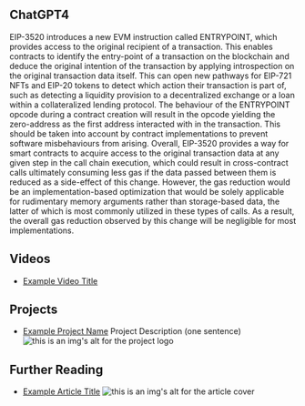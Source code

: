 ## ChatGPT4

EIP-3520 introduces a new EVM instruction called ENTRYPOINT, which provides access to the original recipient of a transaction. This enables contracts to identify the entry-point of a transaction on the blockchain and deduce the original intention of the transaction by applying introspection on the original transaction data itself. This can open new pathways for EIP-721 NFTs and EIP-20 tokens to detect which action their transaction is part of, such as detecting a liquidity provision to a decentralized exchange or a loan within a collateralized lending protocol. The behaviour of the ENTRYPOINT opcode during a contract creation will result in the opcode yielding the zero-address as the first address interacted with in the transaction. This should be taken into account by contract implementations to prevent software misbehaviours from arising. Overall, EIP-3520 provides a way for smart contracts to acquire access to the original transaction data at any given step in the call chain execution, which could result in cross-contract calls ultimately consuming less gas if the data passed between them is reduced as a side-effect of this change. However, the gas reduction would be an implementation-based optimization that would be solely applicable for rudimentary memory arguments rather than storage-based data, the latter of which is most commonly utilized in these types of calls. As a result, the overall gas reduction observed by this change will be negligible for most implementations.

## Videos

- [Example Video Title](https://www.youtube.com/watch?v=TDGq4aeevgY)

## Projects

- [Example Project Name](https://xxxx.xxx/xxxxx) Project Description (one sentence) ![this is an img's alt for the project logo](https://xxxx.xxx/project-logo.xxx)

## Further Reading

- [Example Article Title](https://xxxx.xxx/xxxxx) ![this is an img's alt for the article cover](https://xxxx.xxx/article-cover.xxx)
